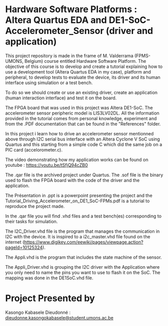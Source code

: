 # Hardware Software Platforms : Altera Quartus EDA and DE1-SoC-Accelerometer_Sensor (driver and application)

This project repository is made in the frame of M. Valderrama (FPMS-UMONS, Belgium) course entitled Hardware Software Platform. The objective of this course is to develop and create a tutorial explaining how to use a development tool (Altera Quartus EDA in my case), platform and peripheral, to develop tests to evaluate the device, its driver and its human interface using simulation or a test bench.

To do so we should create or use an existing driver, create an application (human interaction interface) and test it on the board.

The FPGA board that was used in this project was Altera DE1-SoC. The accelerometer sensor peripheric model is LIS3LV02DL. All the information provided in the tutorial comes from personal knowledge, experiment and from the .PDF documentation that can be found in the "References" folder.

In this project i learn how to drive an accelerometer sensor mentionned above through I2C serial bus interface with an Altera Cyclone V SoC using Quartus and this starting from a simple code C which did the same job on a PIC card (accelorometer.c).

The video demonstrating how my application works can be found on youtube : https://youtu.be/tSfjQ94cZB0

The .qar file is the archived project under Quartus. The .sof file is the binary used to flash the FPGA board with the code of the driver and the application.

The Présentation in .ppt is a powerpoint presenting the project and the Tutorial_Driving_Accelerometer_on_DE1_SoC-FPMs.pdf is a tutorial to reproduce the project made.

In the .qar file you will find .vhd files and a test bench(es) corresponding to their tasks for simulation.

The I2C_Driver.vhd file is the program that manages the communication in I2C with the device. It is inspired to a i2c_master.vhd file found on the internet (https://www.digikey.com/eewiki/pages/viewpage.action?pageId=10125324).

The Appli.vhd is the program that includes the state machine of the sensor.

The Appli_Driver.vhd is grouping the  I2C driver with the Application where you only need to name the pins you want to use to flash it on the SoC. The mapping was done in the DE1SoC.vhd file.

# Project Presented by

Kasongo Kabasele Dieudonné : dieudonne.kasongokabasele@student.umons.ac.be
